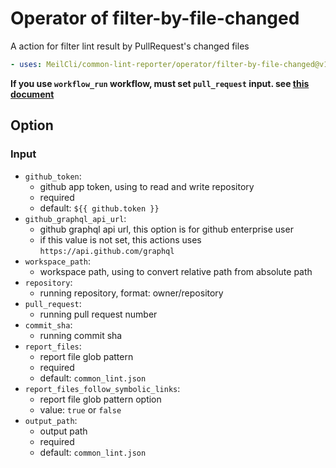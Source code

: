 # Operator of filter-by-file-changed
A action for filter lint result by PullRequest's changed files
```yml
- uses: MeilCli/common-lint-reporter/operator/filter-by-file-changed@v1
```

**If you use `workflow_run` workflow, must set `pull_request` input. see [this document](../oss-or-dependabot-usage.md)**

## Option
### Input

- `github_token`:
  - github app token, using to read and write repository
  - required
  - default: `${{ github.token }}`
- `github_graphql_api_url`:
  - github graphql api url, this option is for github enterprise user
  - if this value is not set, this actions uses `https://api.github.com/graphql`
- `workspace_path`:
  - workspace path, using to convert relative path from absolute path
- `repository`:
  - running repository, format: owner/repository
- `pull_request`:
  - running pull request number
- `commit_sha`:
  - running commit sha
- `report_files`:
  - report file glob pattern
  - required
  - default: `common_lint.json`
- `report_files_follow_symbolic_links`:
  - report file glob pattern option
  - value: `true` or `false`
- `output_path`:
  - output path
  - required
  - default: `common_lint.json`
